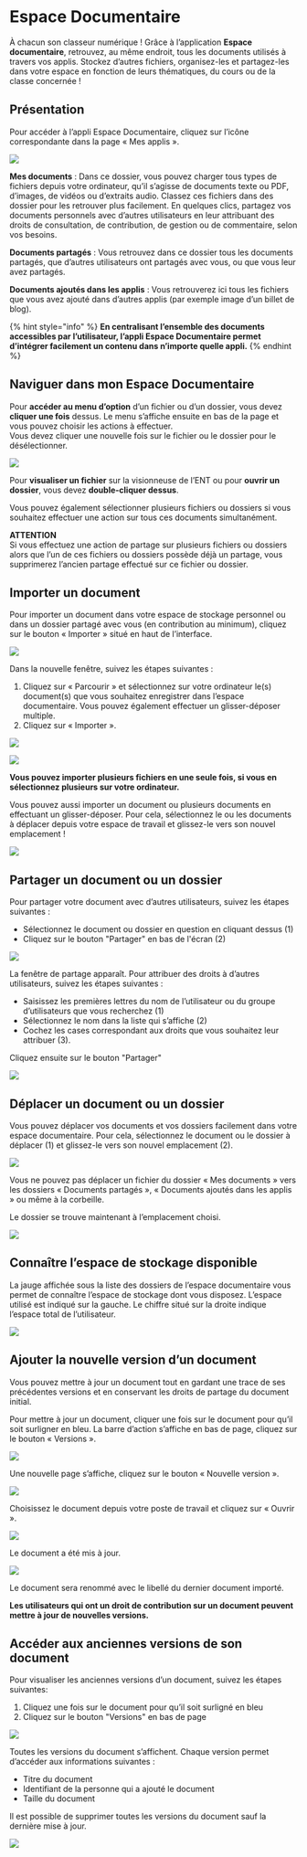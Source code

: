 # Espace Documentaire

À chacun son classeur numérique ! Grâce à l’application **Espace documentaire**, retrouvez, au même endroit, tous les documents utilisés à travers vos applis. Stockez d’autres fichiers, organisez-les et partagez-les dans votre espace en fonction de leurs thématiques, du cours ou de la classe concernée !

## Présentation

Pour accéder à l’appli Espace Documentaire, cliquez sur l’icône correspondante dans la page « Mes applis ».

![](.gitbook/assets/espace-doc-1-2-2.png)

**Mes documents** : Dans ce dossier, vous pouvez charger tous types de fichiers depuis votre ordinateur, qu’il s’agisse de documents texte ou PDF, d’images, de vidéos ou d’extraits audio. Classez ces fichiers dans des dossier pour les retrouver plus facilement. En quelques clics, partagez vos documents personnels avec d’autres utilisateurs en leur attribuant des droits de consultation, de contribution, de gestion ou de commentaire, selon vos besoins.

**Documents partagés** : Vous retrouvez dans ce dossier tous les documents partagés, que d’autres utilisateurs ont partagés avec vous, ou que vous leur avez partagés.

**Documents ajoutés dans les applis** : Vous retrouverez ici tous les fichiers que vous avez ajouté dans d’autres applis \(par exemple image d’un billet de blog\).

{% hint style="info" %}
**En centralisant l’ensemble des documents accessibles par l’utilisateur, l’appli Espace Documentaire permet d’intégrer facilement un contenu dans n’importe quelle appli.**
{% endhint %}

## Naviguer dans mon Espace Documentaire

Pour **accéder au menu d’option** d’un fichier ou d’un dossier, vous devez **cliquer une fois** dessus. Le menu s’affiche ensuite en bas de la page et vous pouvez choisir les actions à effectuer.  
Vous devez cliquer une nouvelle fois sur le fichier ou le dossier pour le désélectionner.

![](.gitbook/assets/2d-espace-documentaire-1%20%281%29.png)

Pour **visualiser un fichier** sur la visionneuse de l’ENT ou pour **ouvrir un dossier**, vous devez **double-cliquer dessus**.

Vous pouvez également sélectionner plusieurs fichiers ou dossiers si vous souhaitez effectuer une action sur tous ces documents simultanément.

**ATTENTION**  
Si vous effectuez une action de partage sur plusieurs fichiers ou dossiers alors que l’un de ces fichiers ou dossiers possède déjà un partage, vous supprimerez l’ancien partage effectué sur ce fichier ou dossier.

## Importer un document

Pour importer un document dans votre espace de stockage personnel ou dans un dossier partagé avec vous \(en contribution au minimum\), cliquez sur le bouton « Importer » situé en haut de l’interface.

![](.gitbook/assets/image-2-1.png)

Dans la nouvelle fenêtre, suivez les étapes suivantes :

1. Cliquez sur « Parcourir » et sélectionnez sur votre ordinateur le\(s\) document\(s\) que vous souhaitez enregistrer dans l’espace documentaire. Vous pouvez également effectuer un glisser-déposer multiple.
2. Cliquez sur « Importer ».

![](.gitbook/assets/fenetre-import-vide-1-4%20%281%29.png)

![](.gitbook/assets/fenetre-import-full-1-1-1%20%281%29.png)

**Vous pouvez importer plusieurs fichiers en une seule fois, si vous en sélectionnez plusieurs sur votre ordinateur.**

Vous pouvez aussi importer un document ou plusieurs documents en effectuant un glisser-déposer. Pour cela, sélectionnez le ou les documents à déplacer depuis votre espace de travail et glissez-le vers son nouvel emplacement !

![](.gitbook/assets/image-8-1%20%281%29.png)

## Partager un document ou un dossier

Pour partager votre document avec d’autres utilisateurs, suivez les étapes suivantes :

* Sélectionnez le document ou dossier en question en cliquant dessus \(1\)
* Cliquez sur le bouton "Partager" en bas de l'écran \(2\)

![](.gitbook/assets/partage-doc-1-1.png)

La fenêtre de partage apparaît. Pour attribuer des droits à d’autres utilisateurs, suivez les étapes suivantes :

* Saisissez les premières lettres du nom de l’utilisateur ou du groupe d’utilisateurs que vous recherchez \(1\) 
* Sélectionnez le nom dans la liste qui s’affiche \(2\) 
* Cochez les cases correspondant aux droits que vous souhaitez leur attribuer \(3\).

Cliquez ensuite sur le bouton "Partager"

![](.gitbook/assets/partagedocumentaire-3%20%281%29.png)

## Déplacer un document ou un dossier

Vous pouvez déplacer vos documents et vos dossiers facilement dans votre espace documentaire. Pour cela, sélectionnez le document ou le dossier à déplacer \(1\) et glissez-le vers son nouvel emplacement \(2\).

![](.gitbook/assets/espace-doc-7-1-2-1%20%281%29.png)

Vous ne pouvez pas déplacer un fichier du dossier « Mes documents » vers les dossiers « Documents partagés », « Documents ajoutés dans les applis » ou même à la corbeille.

Le dossier se trouve maintenant à l’emplacement choisi.

![](.gitbook/assets/doc-glisser-deposer-2-1024x273-1-1-1%20%281%29.png)

## Connaître l’espace de stockage disponible

La jauge affichée sous la liste des dossiers de l’espace documentaire vous permet de connaître l’espace de stockage dont vous disposez. L’espace utilisé est indiqué sur la gauche. Le chiffre situé sur la droite indique l’espace total de l’utilisateur.

![](.gitbook/assets/document11-1.png)

## Ajouter la nouvelle version d’un document

Vous pouvez mettre à jour un document tout en gardant une trace de ses précédentes versions et en conservant les droits de partage du document initial.

Pour mettre à jour un document, cliquer une fois sur le document pour qu’il soit surligner en bleu. La barre d’action s’affiche en bas de page, cliquez sur le bouton « Versions ».

![](.gitbook/assets/doc-selection-fichier-2-2-1-1%20%281%29.png)

Une nouvelle page s’affiche, cliquez sur le bouton « Nouvelle version ».

![](.gitbook/assets/document5-1024x328-1-2-1%20%281%29.png)

Choisissez le document depuis votre poste de travail et cliquez sur « Ouvrir ».

![](.gitbook/assets/document6-1024x720-2-1-1%20%281%29.png)

Le document a été mis à jour.

![](.gitbook/assets/document7-1024x408-1-3%20%281%29.png)

Le document sera renommé avec le libellé du dernier document importé.

**Les utilisateurs qui ont un droit de contribution sur un document peuvent mettre à jour de nouvelles versions.**

## Accéder aux anciennes versions de son document

Pour visualiser les anciennes versions d’un document, suivez les étapes suivantes:

1. Cliquez une fois sur le document pour qu’il soit surligné en bleu
2. Cliquez sur le bouton "Versions" en bas de page

![](.gitbook/assets/doc-selection-fichier-1-1%20%281%29.png)

Toutes les versions du document s’affichent. Chaque version permet d’accéder aux informations suivantes :

* Titre du document
* Identifiant de la personne qui a ajouté le document
* Taille du document

Il est possible de supprimer toutes les versions du document sauf la dernière mise à jour.

![](.gitbook/assets/document8-1024x399-2-1-1.png)

